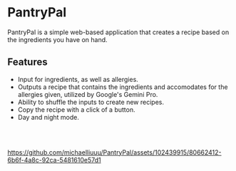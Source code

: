 # PantryPal
 PantryPal is a simple web-based application that creates a recipe based on the ingredients you have on hand.

 ## Features
- Input for ingredients, as well as allergies.
- Outputs a recipe that contains the ingredients and accomodates for the allergies given, utilized by Google's Gemini Pro.
- Ability to shuffle the inputs to create new recipes.
- Copy the recipe with a click of a button.
- Day and night mode.

<br></br>

https://github.com/michaelliuuu/PantryPal/assets/102439915/80662412-6b6f-4a8c-92ca-5481610e57d1

